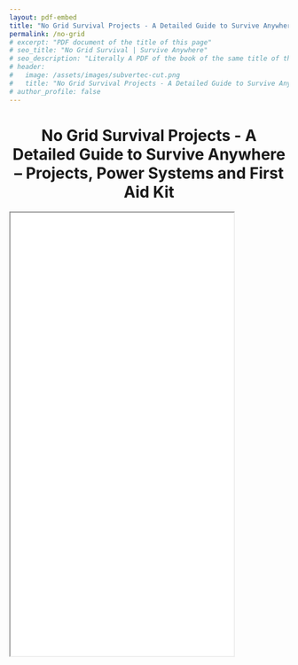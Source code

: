 ```yaml
---
layout: pdf-embed
title: "No Grid Survival Projects - A Detailed Guide to Survive Anywhere – Projects, Power Systems and First Aid Kit"
permalink: /no-grid
# excerpt: "PDF document of the title of this page"
# seo_title: "No Grid Survival | Survive Anywhere"
# seo_description: "Literally A PDF of the book of the same title of this page"
# header:
#   image: /assets/images/subvertec-cut.png
#   title: "No Grid Survival Projects - A Detailed Guide to Survive Anywhere – Projects, Power Systems and First Aid Kit"
# author_profile: false
---
```


<h1 style="text-align: center">No Grid Survival Projects - A Detailed Guide to Survive Anywhere – Projects, Power Systems and First Aid Kit</h1>

<div class="pdf-container">
    <iframe src="/assets/documents/No Grid Survival Projects_ A Detailed Guide to Survive Anywhere – Projects, Power Systems and First Aid Kit - Maggard, Brian.pdf" width="80%" height="800px">
        Your browser does not support iframes. Download the PDF instead:
        <a href="assets/documents/No Grid Survival Projects_ A Detailed Guide to Survive Anywhere – Projects, Power Systems and First Aid Kit - Maggard, Brian.pdf">Download PDF</a>
    </iframe>
</div>